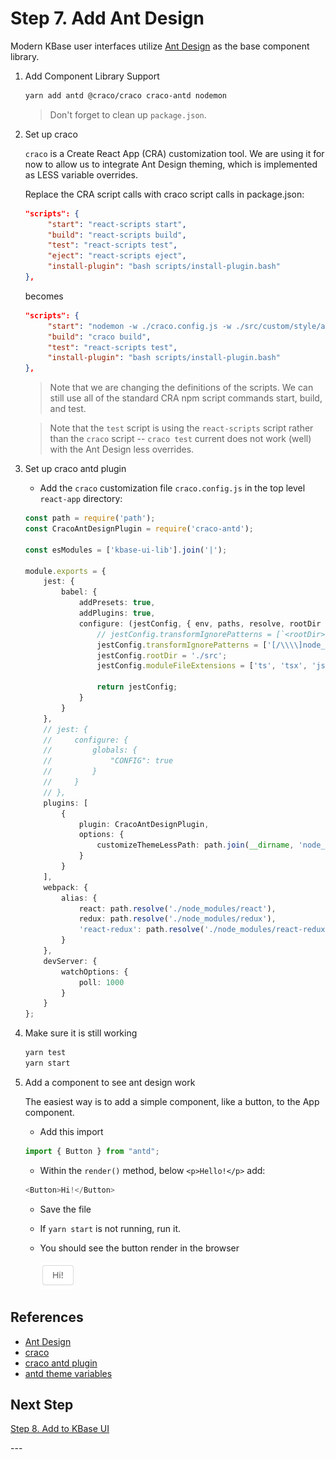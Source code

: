 # Step 7. Add Ant Design

Modern KBase user interfaces utilize [Ant Design](https://ant.design) as the base component library.

1. Add Component Library Support

   ```bash
   yarn add antd @craco/craco craco-antd nodemon
   ```

   > Don't forget to clean up `package.json`.

2. Set up craco

   `craco` is a Create React App (CRA) customization tool. We are using it for now to allow us to integrate Ant Design theming, which is implemented as LESS variable overrides.

   Replace the CRA script calls with craco script calls in package.json:

   ```json
   "scripts": {
        "start": "react-scripts start",
        "build": "react-scripts build",
        "test": "react-scripts test",
        "eject": "react-scripts eject",
        "install-plugin": "bash scripts/install-plugin.bash"
   },
   ```

   becomes

   ```json
   "scripts": {
        "start": "nodemon -w ./craco.config.js -w ./src/custom/style/antd/theme.less --exec 'craco start'",
        "build": "craco build",
        "test": "react-scripts test",
        "install-plugin": "bash scripts/install-plugin.bash"
   },
   ```

   > Note that we are changing the definitions of the scripts. We can still use all of the standard CRA npm script commands start, build, and test.

   > Note that the `test` script is using the `react-scripts` script rather than the `craco` script -- `craco test` current does not work (well) with the Ant Design less overrides.

3. Set up craco antd plugin

   - Add the `craco` customization file `craco.config.js` in the top level `react-app` directory:

    ```typescript
    const path = require('path');
    const CracoAntDesignPlugin = require('craco-antd');

    const esModules = ['kbase-ui-lib'].join('|');

    module.exports = {
        jest: {
            babel: {
                addPresets: true,
                addPlugins: true,
                configure: (jestConfig, { env, paths, resolve, rootDir }) => {
                    // jestConfig.transformIgnorePatterns = [`<rootDir>/node_modules/(?!${esModules})`];
                    jestConfig.transformIgnorePatterns = ['[/\\\\]node_modules[/\\\\](?!kbase-ui-lib|kbase-ui-components|antd/).+\\.js$'];
                    jestConfig.rootDir = './src';
                    jestConfig.moduleFileExtensions = ['ts', 'tsx', 'json', 'js'];

                    return jestConfig;
                }
            }
        },
        // jest: {
        //     configure: {
        //         globals: {
        //             "CONFIG": true
        //         }
        //     }
        // },
        plugins: [
            {
                plugin: CracoAntDesignPlugin,
                options: {
                    customizeThemeLessPath: path.join(__dirname, 'node_modules/@kbase/ui-components/lib/custom/antd/theme.less')
                }
            }
        ],
        webpack: {
            alias: {
                react: path.resolve('./node_modules/react'),
                redux: path.resolve('./node_modules/redux'),
                'react-redux': path.resolve('./node_modules/react-redux')
            }
        },
        devServer: {
            watchOptions: {
                poll: 1000
            }
        }
    };
    ```

4. Make sure it is still working

   ```bash
   yarn test
   yarn start
   ```

5. Add a component to see ant design work

   The easiest way is to add a simple component, like a button, to the App component.

   - Add this import

   ```typescript
   import { Button } from "antd";
   ```

   - Within the `render()` method, below `<p>Hello!</p>` add:

   ```typescript
   <Button>Hi!</Button>
   ```

   - Save the file

   - If `yarn start` is not running, run it.

   - You should see the button render in the browser

     ![Ant Design Button](./images/antd-button.png)

## References

- [Ant Design](https://ant.design)
- [craco](https://github.com/sharegate/craco)
- [craco antd plugin](https://github.com/FormAPI/craco-antd)
- [antd theme variables](https://github.com/ant-design/ant-design/blob/master/components/style/themes/default.less)

## Next Step

[Step 8. Add to KBase UI](./8-add-to-kbase-ui)

\---
